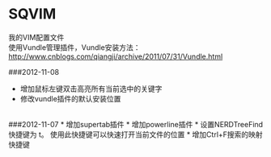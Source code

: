 SQVIM
===  
我的VIM配置文件  
使用Vundle管理插件，Vundle安装方法：http://www.cnblogs.com/qiangji/archive/2011/07/31/Vundle.html

###2012-11-08
* 增加鼠标左键双击高亮所有当前选中的关键字
* 修改vundle插件的默认安装位置

<br/>
###2012-11-07
* 增加supertab插件
* 增加powerline插件
* 设置NERDTreeFind快捷键为 <Leader>t。 使用此快捷键可以快速打开当前文件的位置
* 增加Ctrl+F搜索的映射快捷键
